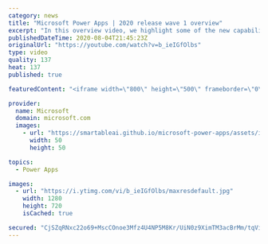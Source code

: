 ```yaml
---
category: news
title: "Microsoft Power Apps | 2020 release wave 1 overview"
excerpt: "In this overview video, we highlight some of the new capabilities included in the latest update to Microsoft Power Apps.      Here are the capabilities covered:     UI enhancements       • Save is always visible       • Chart formatting  Grid user experience enhancements       • Conditional search  "
publishedDateTime: 2020-08-04T21:45:23Z
originalUrl: "https://youtube.com/watch?v=b_ieIGfOlbs"
type: video
quality: 137
heat: 137
published: true

featuredContent: "<iframe width=\"800\" height=\"500\" frameborder=\"0\" src=\"https://www.youtube.com/embed/b_ieIGfOlbs\" allow=\"accelerometer; autoplay; encrypted-media; gyroscope; picture-in-picture\" allowfullscreen></iframe>"

provider:
  name: Microsoft
  domain: microsoft.com
  images:
    - url: "https://smartableai.github.io/microsoft-power-apps/assets/images/organizations/microsoft.com-50x50.jpg"
      width: 50
      height: 50

topics:
  - Power Apps

images:
  - url: "https://i.ytimg.com/vi/b_ieIGfOlbs/maxresdefault.jpg"
    width: 1280
    height: 720
    isCached: true

secured: "CjSZqRNxc22o69+MscCOnoe3Mfz4U4NP5M8Kr/UiN0z9XimTM3acBrMm/tqViGS12PtTtH7qGCSpHTqTlRlG421ceekLyQtSusXxj5JzjipEd/RxOkNvVPynqtJORQB0cjRybLzZ4s7CVUdFNqZBsSRzKmnyGKFeHQ7K0MOD+3GT8Ihj7uSJNZtdr1iD4HrsHuZRfqQIX+2N8wlCDlUTnaX7FHM3mClOltV+P89zJMUgNvEFFFGmu11kziemsLPB8MVl+kB2OB+DwsHBzcMUuFifCScunSgWhuJtnXstrhZuR4BZobTMFcAfLGGmG4frGGT+SlOCtLDX46fMcsXfvD7pMoHc94ItocDJIySdf2rpGuFdRCkOeCCjI1oJ2SGwBYS8NmmdxYYnuqgQZjGNnHxJ0aJnsoz44NJCn9HL8+NepznnpiHg4ZogVUHiPs0c;oQxVMqUFsKAuI/U+n/ezUA=="
---
```


